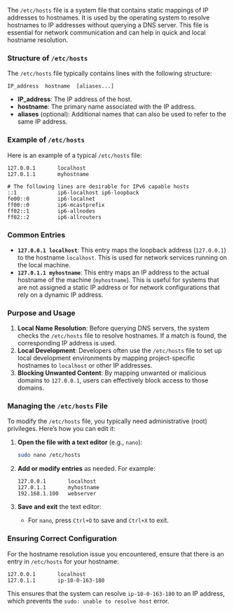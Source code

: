 The `/etc/hosts` file is a system file that contains static mappings of IP addresses to hostnames. It is used by the operating system to resolve hostnames to IP addresses without querying a DNS server. This file is essential for network communication and can help in quick and local hostname resolution.

### Structure of `/etc/hosts`

The `/etc/hosts` file typically contains lines with the following structure:
```plaintext
IP_address  hostname  [aliases...]
```
- **IP_address**: The IP address of the host.
- **hostname**: The primary name associated with the IP address.
- **aliases** (optional): Additional names that can also be used to refer to the same IP address.

### Example of `/etc/hosts`

Here is an example of a typical `/etc/hosts` file:
```plaintext
127.0.0.1       localhost
127.0.1.1       myhostname

# The following lines are desirable for IPv6 capable hosts
::1             ip6-localhost ip6-loopback
fe00::0         ip6-localnet
ff00::0         ip6-mcastprefix
ff02::1         ip6-allnodes
ff02::2         ip6-allrouters
```

### Common Entries

- **`127.0.0.1 localhost`**: This entry maps the loopback address (`127.0.0.1`) to the hostname `localhost`. This is used for network services running on the local machine.
- **`127.0.1.1 myhostname`**: This entry maps an IP address to the actual hostname of the machine (`myhostname`). This is useful for systems that are not assigned a static IP address or for network configurations that rely on a dynamic IP address.

### Purpose and Usage

1. **Local Name Resolution**: Before querying DNS servers, the system checks the `/etc/hosts` file to resolve hostnames. If a match is found, the corresponding IP address is used.
2. **Local Development**: Developers often use the `/etc/hosts` file to set up local development environments by mapping project-specific hostnames to `localhost` or other IP addresses.
3. **Blocking Unwanted Content**: By mapping unwanted or malicious domains to `127.0.0.1`, users can effectively block access to those domains.

### Managing the `/etc/hosts` File

To modify the `/etc/hosts` file, you typically need administrative (root) privileges. Here’s how you can edit it:

1. **Open the file with a text editor** (e.g., `nano`):
   ```sh
   sudo nano /etc/hosts
   ```

2. **Add or modify entries** as needed. For example:
   ```plaintext
   127.0.0.1       localhost
   127.0.1.1       myhostname
   192.168.1.100   webserver
   ```

3. **Save and exit** the text editor:
   - For `nano`, press `Ctrl+O` to save and `Ctrl+X` to exit.

### Ensuring Correct Configuration

For the hostname resolution issue you encountered, ensure that there is an entry in `/etc/hosts` for your hostname:

```plaintext
127.0.0.1       localhost
127.0.1.1       ip-10-0-163-180
```

This ensures that the system can resolve `ip-10-0-163-180` to an IP address, which prevents the `sudo: unable to resolve host` error.
